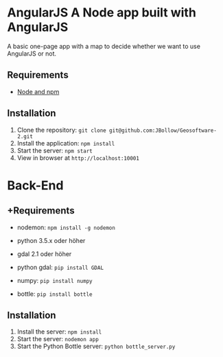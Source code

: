 # AngularJS A Node app built with AngularJS

A basic one-page app with a map to decide whether we want to use AngularJS or not.

## Requirements

- [Node and npm](http://nodejs.org)

## Installation

1. Clone the repository: `git clone git@github.com:JBollow/Geosoftware-2.git`
2. Install the application: `npm install`
3. Start the server: `npm start`
4. View in browser at `http://localhost:10001`



# Back-End

## +Requirements

- nodemon: `npm install -g nodemon`

- python 3.5.x oder höher
- gdal 2.1 oder höher

- python gdal: `pip install GDAL`
- numpy: `pip install numpy`
- bottle: `pip install bottle`

## Installation

1. Install the server: `npm install`
2. Start the server: `nodemon app`
3. Start the Python Bottle server: `python bottle_server.py`